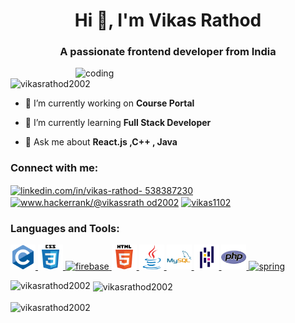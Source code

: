 <h1 align="center">Hi 👋, I'm Vikas Rathod</h1>
<h3 align="center">A passionate frontend developer from India</h3>

  <img align="right" alt="coding" width="400" src="https://i.pinimg.com/originals/54/e3/7d/54e37d8074ebcde1d96c77d7b2a7f310.gif"/>
  
<p align="left"> <img src="https://komarev.com/ghpvc/?username=vikasrathod2002&label=Profile%20views&color=0e75b6&style=flat" alt="vikasrathod2002" /> </p>

- 🔭 I’m currently working on **Course Portal**

- 🌱 I’m currently learning **Full Stack Developer**

- 💬 Ask me about **React.js ,C++ , Java**

<h3 align="left">Connect with me:</h3>
<p align="left">
<a href="https://linkedin.com/in/linkedin.com/in/vikas-rathod- 538387230" target="blank"><img align="center" src="https://raw.githubusercontent.com/rahuldkjain/github-profile-readme-generator/master/src/images/icons/Social/linked-in-alt.svg" alt="linkedin.com/in/vikas-rathod- 538387230" height="30" width="40" /></a>
<a href="https://www.hackerrank.com/www.hackerrank/@vikassrath od2002" target="blank"><img align="center" src="https://raw.githubusercontent.com/rahuldkjain/github-profile-readme-generator/master/src/images/icons/Social/hackerrank.svg" alt="www.hackerrank/@vikassrath od2002" height="30" width="40" /></a>
<a href="https://www.leetcode.com/vikas1102" target="blank"><img align="center" src="https://raw.githubusercontent.com/rahuldkjain/github-profile-readme-generator/master/src/images/icons/Social/leet-code.svg" alt="vikas1102" height="30" width="40" /></a>
</p>

<h3 align="left">Languages and Tools:</h3>
<p align="left"> <a href="https://www.cprogramming.com/" target="_blank" rel="noreferrer"> <img src="https://raw.githubusercontent.com/devicons/devicon/master/icons/c/c-original.svg" alt="c" width="40" height="40"/> </a> <a href="https://www.w3schools.com/css/" target="_blank" rel="noreferrer"> <img src="https://raw.githubusercontent.com/devicons/devicon/master/icons/css3/css3-original-wordmark.svg" alt="css3" width="40" height="40"/> </a> <a href="https://firebase.google.com/" target="_blank" rel="noreferrer"> <img src="https://www.vectorlogo.zone/logos/firebase/firebase-icon.svg" alt="firebase" width="40" height="40"/> </a> <a href="https://www.w3.org/html/" target="_blank" rel="noreferrer"> <img src="https://raw.githubusercontent.com/devicons/devicon/master/icons/html5/html5-original-wordmark.svg" alt="html5" width="40" height="40"/> </a> <a href="https://www.java.com" target="_blank" rel="noreferrer"> <img src="https://raw.githubusercontent.com/devicons/devicon/master/icons/java/java-original.svg" alt="java" width="40" height="40"/> </a> <a href="https://www.mysql.com/" target="_blank" rel="noreferrer"> <img src="https://raw.githubusercontent.com/devicons/devicon/master/icons/mysql/mysql-original-wordmark.svg" alt="mysql" width="40" height="40"/> </a> <a href="https://pandas.pydata.org/" target="_blank" rel="noreferrer"> <img src="https://raw.githubusercontent.com/devicons/devicon/2ae2a900d2f041da66e950e4d48052658d850630/icons/pandas/pandas-original.svg" alt="pandas" width="40" height="40"/> </a> <a href="https://www.php.net" target="_blank" rel="noreferrer"> <img src="https://raw.githubusercontent.com/devicons/devicon/master/icons/php/php-original.svg" alt="php" width="40" height="40"/> </a> <a href="https://spring.io/" target="_blank" rel="noreferrer"> <img src="https://www.vectorlogo.zone/logos/springio/springio-icon.svg" alt="spring" width="40" height="40"/> </a> </p>

<p><img align="left" src="https://github-readme-stats.vercel.app/api/top-langs?username=vikasrathod2002&show_icons=true&locale=en&layout=compact" alt="vikasrathod2002" /></p>

<p>&nbsp;<img align="center" src="https://github-readme-stats.vercel.app/api?username=vikasrathod2002&show_icons=true&locale=en" alt="vikasrathod2002" /></p>

<p><img align="center" src="https://github-readme-streak-stats.herokuapp.com/?user=vikasrathod2002&" alt="vikasrathod2002" /></p>
